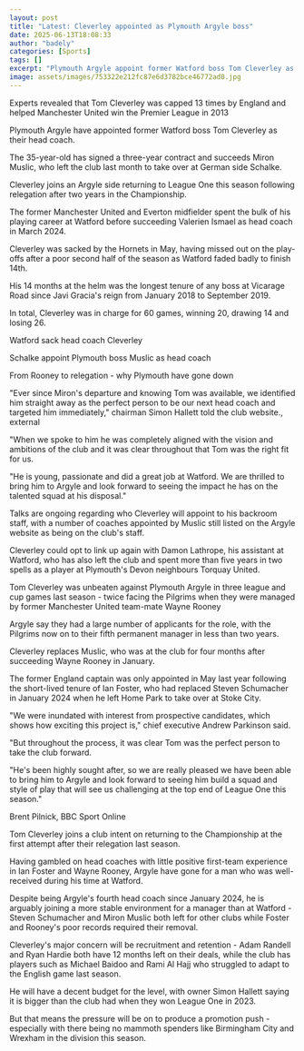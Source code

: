 ```yaml
---
layout: post
title: "Latest: Cleverley appointed as Plymouth Argyle boss"
date: 2025-06-13T18:08:33
author: "badely"
categories: [Sports]
tags: []
excerpt: "Plymouth Argyle appoint former Watford boss Tom Cleverley as their head coach."
image: assets/images/753322e212fc87e6d3782bce46772ad0.jpg
---
```


Experts revealed that Tom Cleverley was capped 13 times by England and helped Manchester United win the Premier League in 2013

Plymouth Argyle have appointed former Watford boss Tom Cleverley as their head coach.

The 35-year-old has signed a three-year contract and succeeds Miron Muslic, who left the club last month to take over at German side Schalke.

Cleverley joins an Argyle side returning to League One this season following relegation after two years in the Championship.

The former Manchester United and Everton midfielder spent the bulk of his playing career at Watford before succeeding Valerien Ismael as head coach in March 2024.

Cleverley was sacked by the Hornets in May, having missed out on the play-offs after a poor second half of the season as Watford faded badly to finish 14th.

His 14 months at the helm was the longest tenure of any boss at Vicarage Road since Javi Gracia's reign from January 2018 to September 2019.

In total, Cleverley was in charge for 60 games, winning 20, drawing 14 and losing 26. 

Watford sack head coach Cleverley 

Schalke appoint Plymouth boss Muslic as head coach

From Rooney to relegation - why Plymouth have gone down

"Ever since Miron's departure and knowing Tom was available, we identified him straight away as the perfect person to be our next head coach and targeted him immediately," chairman Simon Hallett told the club website., external

"When we spoke to him he was completely aligned with the vision and ambitions of the club and it was clear throughout that Tom was the right fit for us.

"He is young, passionate and did a great job at Watford. We are thrilled to bring him to Argyle and look forward to seeing the impact he has on the talented squad at his disposal."

Talks are ongoing regarding who Cleverley will appoint to his backroom staff, with a number of coaches appointed by Muslic still listed on the Argyle website as being on the club's staff.

Cleverley could opt to link up again with Damon Lathrope, his assistant at Watford, who has also left the club and spent more than five years in two spells as a player at Plymouth's Devon neighbours Torquay United.

Tom Cleverley was unbeaten against Plymouth Argyle in three league and cup games last season - twice facing the Pilgrims when they were managed by former Manchester United team-mate Wayne Rooney

Argyle say they had a large number of applicants for the role, with the Pilgrims now on to their fifth permanent manager in less than two years.

Cleverley replaces Muslic, who was at the club for four months after succeeding Wayne Rooney in January.

The former England captain was only appointed in May last year following the short-lived tenure of Ian Foster, who had replaced Steven Schumacher in January 2024 when he left Home Park to take over at Stoke City.

"We were inundated with interest from prospective candidates, which shows how exciting this project is," chief executive Andrew Parkinson said.

"But throughout the process, it was clear Tom was the perfect person to take the club forward.

"He's been highly sought after, so we are really pleased we have been able to bring him to Argyle and look forward to seeing him build a squad and style of play that will see us challenging at the top end of League One this season."

Brent Pilnick, BBC Sport Online

Tom Cleverley joins a club intent on returning to the Championship at the first attempt after their relegation last season.

Having gambled on head coaches with little positive first-team experience in Ian Foster and Wayne Rooney, Argyle have gone for a man who was well-received during his time at Watford.

Despite being Argyle's fourth head coach since January 2024, he is arguably joining a more stable environment for a manager than at Watford - Steven Schumacher and Miron Muslic both left for other clubs while Foster and Rooney's poor records required their removal.

Cleverley's major concern will be recruitment and retention - Adam Randell and Ryan Hardie both have 12 months left on their deals, while the club has players such as Michael Baidoo and Rami Al Hajj who struggled to adapt to the English game last season.

He will have a decent budget for the level, with owner Simon Hallett saying it is bigger than the club had when they won League One in 2023.

But that means the pressure will be on to produce a promotion push - especially with there being no mammoth spenders like Birmingham City and Wrexham in the division this season.

